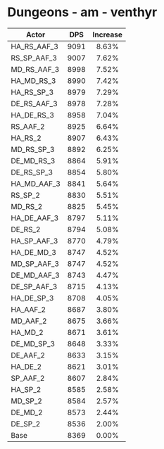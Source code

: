 # Dungeons - am - venthyr
| Actor | DPS | Increase |
|---|:---:|:---:|
|HA_RS_AAF_3|9091|8.63%|
|RS_SP_AAF_3|9007|7.62%|
|MD_RS_AAF_3|8998|7.52%|
|HA_MD_RS_3|8990|7.42%|
|HA_RS_SP_3|8979|7.29%|
|DE_RS_AAF_3|8978|7.28%|
|HA_DE_RS_3|8958|7.04%|
|RS_AAF_2|8925|6.64%|
|HA_RS_2|8907|6.43%|
|MD_RS_SP_3|8892|6.25%|
|DE_MD_RS_3|8864|5.91%|
|DE_RS_SP_3|8854|5.80%|
|HA_MD_AAF_3|8841|5.64%|
|RS_SP_2|8830|5.51%|
|MD_RS_2|8825|5.45%|
|HA_DE_AAF_3|8797|5.11%|
|DE_RS_2|8794|5.08%|
|HA_SP_AAF_3|8770|4.79%|
|HA_DE_MD_3|8747|4.52%|
|MD_SP_AAF_3|8747|4.52%|
|DE_MD_AAF_3|8743|4.47%|
|DE_SP_AAF_3|8715|4.13%|
|HA_DE_SP_3|8708|4.05%|
|HA_AAF_2|8687|3.80%|
|MD_AAF_2|8675|3.66%|
|HA_MD_2|8671|3.61%|
|DE_MD_SP_3|8648|3.33%|
|DE_AAF_2|8633|3.15%|
|HA_DE_2|8621|3.01%|
|SP_AAF_2|8607|2.84%|
|HA_SP_2|8585|2.58%|
|MD_SP_2|8584|2.57%|
|DE_MD_2|8573|2.44%|
|DE_SP_2|8536|2.00%|
|Base|8369|0.00%|
